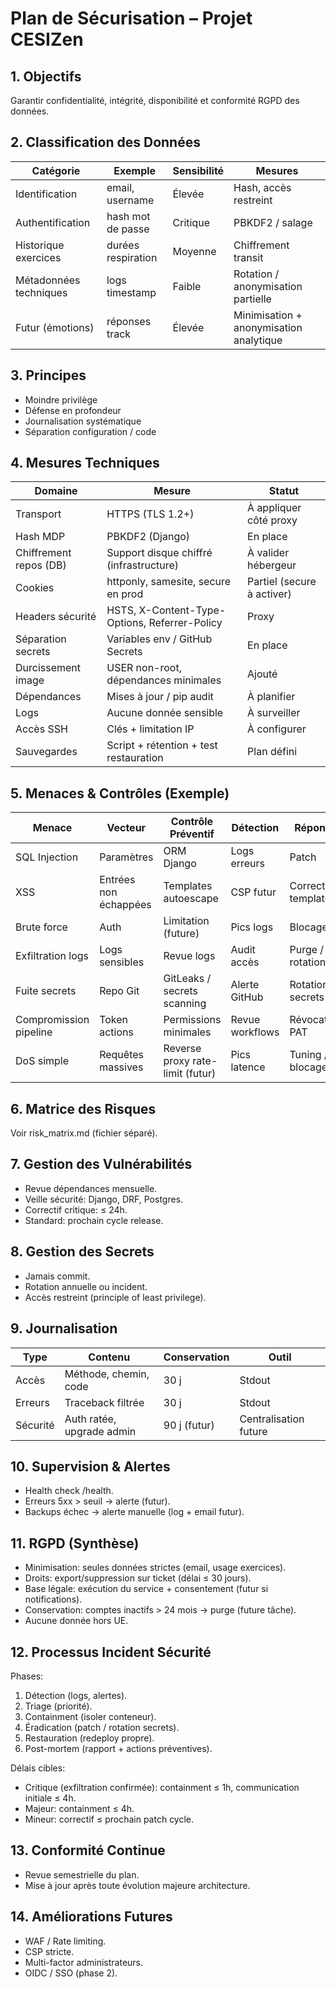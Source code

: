 # Plan de Sécurisation – Projet CESIZen

## 1. Objectifs
Garantir confidentialité, intégrité, disponibilité et conformité RGPD des données.

## 2. Classification des Données
| Catégorie | Exemple | Sensibilité | Mesures |
|-----------|---------|------------|---------|
| Identification | email, username | Élevée | Hash, accès restreint |
| Authentification | hash mot de passe | Critique | PBKDF2 / salage |
| Historique exercices | durées respiration | Moyenne | Chiffrement transit |
| Métadonnées techniques | logs timestamp | Faible | Rotation / anonymisation partielle |
| Futur (émotions) | réponses track | Élevée | Minimisation + anonymisation analytique |

## 3. Principes
- Moindre privilège
- Défense en profondeur
- Journalisation systématique
- Séparation configuration / code

## 4. Mesures Techniques
| Domaine | Mesure | Statut |
|---------|--------|--------|
| Transport | HTTPS (TLS 1.2+) | À appliquer côté proxy |
| Hash MDP | PBKDF2 (Django) | En place |
| Chiffrement repos (DB) | Support disque chiffré (infrastructure) | À valider hébergeur |
| Cookies | httponly, samesite, secure en prod | Partiel (secure à activer) |
| Headers sécurité | HSTS, X-Content-Type-Options, Referrer-Policy | Proxy |
| Séparation secrets | Variables env / GitHub Secrets | En place |
| Durcissement image | USER non-root, dépendances minimales | Ajouté |
| Dépendances | Mises à jour / pip audit | À planifier |
| Logs | Aucune donnée sensible | À surveiller |
| Accès SSH | Clés + limitation IP | À configurer |
| Sauvegardes | Script + rétention + test restauration | Plan défini |

## 5. Menaces & Contrôles (Exemple)
| Menace | Vecteur | Contrôle Préventif | Détection | Réponse |
|--------|---------|--------------------|-----------|---------|
| SQL Injection | Paramètres | ORM Django | Logs erreurs | Patch |
| XSS | Entrées non échappées | Templates autoescape | CSP futur | Correction template |
| Brute force | Auth | Limitation (future) | Pics logs | Blocage IP |
| Exfiltration logs | Logs sensibles | Revue logs | Audit accès | Purge / rotation |
| Fuite secrets | Repo Git | GitLeaks / secrets scanning | Alerte GitHub | Rotation secrets |
| Compromission pipeline | Token actions | Permissions minimales | Revue workflows | Révocation PAT |
| DoS simple | Requêtes massives | Reverse proxy rate-limit (futur) | Pics latence | Tuning / blocage IP |

## 6. Matrice des Risques
Voir risk_matrix.md (fichier séparé).

## 7. Gestion des Vulnérabilités
- Revue dépendances mensuelle.
- Veille sécurité: Django, DRF, Postgres.
- Correctif critique: ≤ 24h.
- Standard: prochain cycle release.

## 8. Gestion des Secrets
- Jamais commit.
- Rotation annuelle ou incident.
- Accès restreint (principle of least privilege).

## 9. Journalisation
| Type | Contenu | Conservation | Outil |
|------|---------|-------------|-------|
| Accès | Méthode, chemin, code | 30 j | Stdout |
| Erreurs | Traceback filtrée | 30 j | Stdout |
| Sécurité | Auth ratée, upgrade admin | 90 j (futur) | Centralisation future |

## 10. Supervision & Alertes
- Health check /health.
- Erreurs 5xx > seuil → alerte (futur).
- Backups échec → alerte manuelle (log + email futur).

## 11. RGPD (Synthèse)
- Minimisation: seules données strictes (email, usage exercices).
- Droits: export/suppression sur ticket (délai ≤ 30 jours).
- Base légale: exécution du service + consentement (futur si notifications).
- Conservation: comptes inactifs > 24 mois → purge (future tâche).
- Aucune donnée hors UE.

## 12. Processus Incident Sécurité
Phases:
1. Détection (logs, alertes).
2. Triage (priorité).
3. Containment (isoler conteneur).
4. Éradication (patch / rotation secrets).
5. Restauration (redeploy propre).
6. Post-mortem (rapport + actions préventives).

Délais cibles:
- Critique (exfiltration confirmée): containment ≤ 1h, communication initiale ≤ 4h.
- Majeur: containment ≤ 4h.
- Mineur: correctif ≤ prochain patch cycle.

## 13. Conformité Continue
- Revue semestrielle du plan.
- Mise à jour après toute évolution majeure architecture.

## 14. Améliorations Futures
- WAF / Rate limiting.
- CSP stricte.
- Multi-factor administrateurs.
- OIDC / SSO (phase 2).

